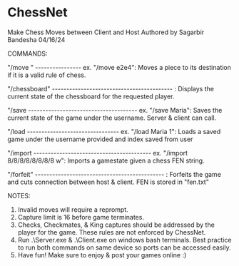 # ChessNet
Make Chess Moves between Client and Host
Authored by Sagarbir Bandesha
04/16/24


COMMANDS:

"/move <starting square><endingsquare>" ---------------- ex. "/move e2e4": Moves a piece to its destination if it is a valid rule of chess.

"/chessboard" ------------------------------------------ : Displays the current state of the chessboard for the requested player.

"/save <username> -------------------------------------- ex. "/save Maria": Saves the current state of the game under the username. Server & client can call.

"/load <username> <int> -------------------------------- ex. "/load Maria 1": Loads a saved game under the username provided and index saved from user

"/import <FEN> ----------------------------------------- ex. "/import 8/8/8/8/8/8/8/8 w": Imports a gamestate given a chess FEN string.

"/forfeit" --------------------------------------------- : Forfeits the game and cuts connection between host & client. FEN is stored in "fen.txt"

NOTES:
1. Invalid moves will require a reprompt.
2. Capture limit is 16 before game terminates.
3. Checks, Checkmates, & King captures should be addressed by the player for the game. These rules are not enforced by ChessNet.
4. Run .\Server.exe & .\Client.exe on windows bash terminals. Best practice to run both commands on same device so ports can be accessed easily.
5. Have fun! Make sure to enjoy & post your games online :)
   
